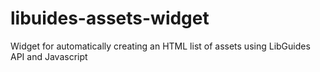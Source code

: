# libuides-assets-widget
Widget for automatically creating an HTML list of assets using LibGuides API and Javascript
